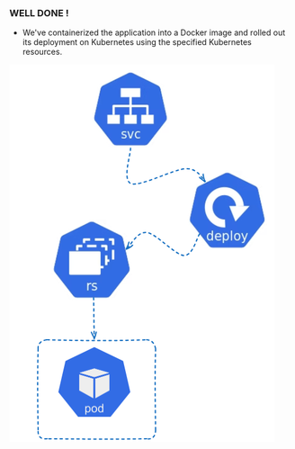 <br>

### WELL DONE !

* We've containerized the application into a Docker image and rolled out its deployment on Kubernetes using the specified Kubernetes resources.

![Scan results](./assets/flow.png)